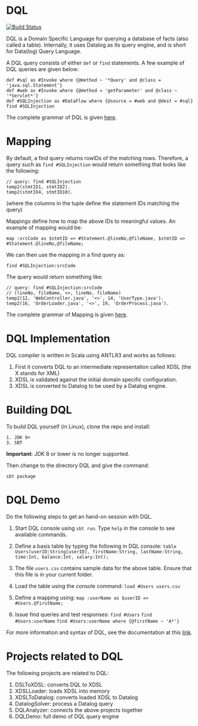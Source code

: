 # DQL
[![Build Status](https://travis-ci.org/scalahub/DQL.svg?branch=master)](https://travis-ci.org/scalahub/DQL)

DQL is a Domain Specific Language for querying a database of facts (also called a table). Internally, it uses Datalog as its query engine, and is short for Data(log) Query Language.
	
A DQL query consists of either `def` or `find` statements. A few example of DQL queries are given below:

    def #sql as #Invoke where {@method ~ '*Query' and @class = 'java.sql.Statement'}
    def #web as #Invoke where {@method = 'getParameter' and @class ~ '*Servlet*'}
    def #SQLInjection as #DataFlow where {@source = #web and @dest = #sql}
    find #SQLInjection

The complete grammar of DQL is given [here](https://github.com/scalahub/DQL/blob/master/DSLToXDSL/src/main/scala/DSL.g "here").

# Mapping 

 By default, a find query returns rowIDs of the matching rows. 
 Therefore, a query such as `find #SQLInjection` would return something that looks like the following:
 
	// query: find #SQLInjection
    temp2(stmtID1, stmtID2).
    temp2(stmtID4, stmtID10).
 
(where the columns in the tuple define the statement IDs matching the query)
 
Mappings define how to map the above IDs to meaningful values. An example of mapping would be:

	map :srcCode as $stmtID => #Statement.@lineNo,@fileName, $stmtID => #Statement.@lineNo,@fileName;
	
We can then use the mapping in a find query as: 

    find #SQLInjection:srcCode

The query would return something like:

    // query: find #SQLInjection:srcCode
    // (lineNo, fileName, <>, lineNo, fileName)
    temp2(12, 'WebController.java', '<>', 14, 'UserType.java').
    temp2(16, 'OrderLoader.java', '<>', 19, 'OrderProcess.java').
	
The complete grammar of Mapping is given [here](https://github.com/scalahub/DQL/blob/master/DSLToXDSL/src/main/scala/Mapping.g "here").
# DQL Implementation
DQL compiler is written in Scala using ANTLR3 and works as follows:

1. First it converts DQL to an intermediate representation called XDSL (the X stands for XML)
2. XDSL is validated against the initial domain specific configuration. 
3. XDSL is converted to Datalog to be used by a Datalog engine.

# Building DQL

To build DQL yourself (in Linux), clone the repo and install:

	1. JDK 9+
	3. SBT

**Important**: JDK 8 or lower is no longer supported.  

Then change to the directory DQL and give the command:
	
	sbt package

# DQL Demo

Do the following steps to get an hand-on session with DQL. 

1. Start DQL console using `sbt run`. Type `help` in the console to see available commands.

2. Define a basis table by typing the following in DQL console:
`table Users(userID:String[userID], firstName:String, lastName:String, time:Int, balance:Int, salary:Int);`

3. The file `users.csv` contains sample data for the above table. Ensure that this file is in your current folder.

4. Load the table using the console command:
`load #Users users.csv`

5. Define a mapping using:
`map :userName as $userID => #Users.@firstName;`

6. Issue find queries and test responses:
`find #Users`
`find #Users:userName`
`find #Users:userName where {@firstName ~ 'A*'}`

For more information and syntax of DQL, see the documentation at this [link](http://github.com/scalahub/DQL/blob/master/docs/dsl.pdf "link").

# Projects related to DQL

The following projects are related to DQL:

1. DSLToXDSL:  converts DQL to XDSL 
2. XDSLLoader: loads XDSL into memory
3. XDSLToDatalog: converts loaded XDSL to Datalog
4. DatalogSolver: process a Datalog query
5. DQLAnalyzer: connects the above projects together
6. DQLDemo: full demo of DQL query engine
